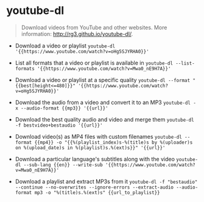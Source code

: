 # youtube-dl
> Download videos from YouTube and other websites.
> More information: <http://rg3.github.io/youtube-dl/>.

- Download a video or playlist
`youtube-dl '{{https://www.youtube.com/watch?v=oHg5SJYRHA0}}'`

- List all formats that a video or playlist is available in
`youtube-dl --list-formats '{{https://www.youtube.com/watch?v=Mwa0_nE9H7A}}'`

- Download a video or playlist at a specific quality
`youtube-dl --format "{{best[height<=480]}}" '{{https://www.youtube.com/watch?v=oHg5SJYRHA0}}'`

- Download the audio from a video and convert it to an MP3
`youtube-dl -x --audio-format {{mp3}} '{{url}}'`

- Download the best quality audio and video and merge them
`youtube-dl -f bestvideo+bestaudio '{{url}}'`

- Download video(s) as MP4 files with custom filenames
`youtube-dl --format {{mp4}} -o "{{%(playlist_index)s-%(title)s by %(uploader)s on %(upload_date)s in %(playlist)s.%(ext)s}}" '{{url}}'`

- Download a particular language's subtitles along with the video
`youtube-dl --sub-lang {{en}} --write-sub '{{https://www.youtube.com/watch?v=Mwa0_nE9H7A}}'`

- Download a playlist and extract MP3s from it
`youtube-dl -f "bestaudio" --continue --no-overwrites --ignore-errors --extract-audio --audio-format mp3 -o "%(title)s.%(ext)s" {{url_to_playlist}}`
